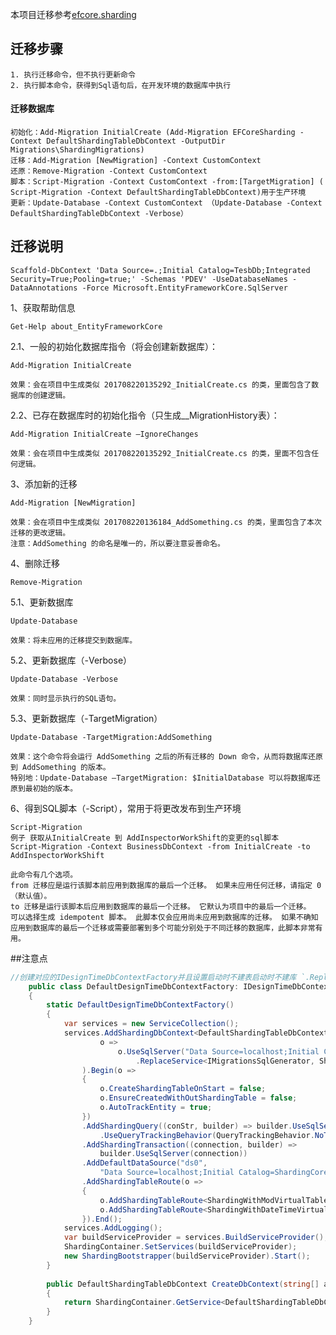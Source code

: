 ﻿本项目迁移参考[efcore.sharding](https://github.com/Coldairarrow/EFCore.Sharding/tree/master/examples/Demo.DbMigrator)
## 迁移步骤

    1. 执行迁移命令，但不执行更新命令
    2. 执行脚本命令，获得到Sql语句后，在开发环境的数据库中执行

#### 迁移数据库

	初始化：Add-Migration InitialCreate (Add-Migration EFCoreSharding -Context DefaultShardingTableDbContext -OutputDir Migrations\ShardingMigrations)
	迁移：Add-Migration [NewMigration] -Context CustomContext
	还原：Remove-Migration -Context CustomContext
	脚本：Script-Migration -Context CustomContext -from:[TargetMigration] ( Script-Migration -Context DefaultShardingTableDbContext)用于生产环境
	更新：Update-Database -Context CustomContext （Update-Database -Context DefaultShardingTableDbContext -Verbose）

## 迁移说明

	Scaffold-DbContext 'Data Source=.;Initial Catalog=TesbDb;Integrated Security=True;Pooling=true;' -Schemas 'PDEV' -UseDatabaseNames -DataAnnotations -Force Microsoft.EntityFrameworkCore.SqlServer

1、获取帮助信息

    Get-Help about_EntityFrameworkCore

2.1、一般的初始化数据库指令（将会创建新数据库）：

	Add-Migration InitialCreate

	效果：会在项目中生成类似 201708220135292_InitialCreate.cs 的类，里面包含了数据库的创建逻辑。

2.2、已存在数据库时的初始化指令（只生成__MigrationHistory表）：

	Add-Migration InitialCreate –IgnoreChanges
	
	效果：会在项目中生成类似 201708220135292_InitialCreate.cs 的类，里面不包含任何逻辑。

3、添加新的迁移

	Add-Migration [NewMigration]

	效果：会在项目中生成类似 201708220136184_AddSomething.cs 的类，里面包含了本次迁移的更改逻辑。
	注意：AddSomething 的命名是唯一的，所以要注意妥善命名。

4、删除迁移

    Remove-Migration

5.1、更新数据库

	Update-Database

	效果：将未应用的迁移提交到数据库。
	
5.2、更新数据库（-Verbose）

	Update-Database -Verbose

	效果：同时显示执行的SQL语句。

5.3、更新数据库（-TargetMigration）

	Update-Database -TargetMigration:AddSomething

	效果：这个命令将会运行 AddSomething 之后的所有迁移的 Down 命令，从而将数据库还原到 AddSomething 的版本。
	特别地：Update-Database –TargetMigration: $InitialDatabase 可以将数据库还原到最初始的版本。

6、得到SQL脚本（-Script），常用于将更改发布到生产环境

	Script-Migration
    例子 获取从InitialCreate 到 AddInspectorWorkShift的变更的sql脚本
    Script-Migration -Context BusinessDbContext -from InitialCreate -to AddInspectorWorkShift

    此命令有几个选项。
    from 迁移应是运行该脚本前应用到数据库的最后一个迁移。 如果未应用任何迁移，请指定 0（默认值）。
    to 迁移是运行该脚本后应用到数据库的最后一个迁移。 它默认为项目中的最后一个迁移。
    可以选择生成 idempotent 脚本。 此脚本仅会应用尚未应用到数据库的迁移。 如果不确知应用到数据库的最后一个迁移或需要部署到多个可能分别处于不同迁移的数据库，此脚本非常有用。


##注意点
```c#
//创建对应的IDesignTimeDbContextFactory并且设置启动时不建表启动时不建库 `.ReplaceService<IMigrationsSqlGenerator, ShardingSqlServerMigrationsSqlGenerator<DefaultShardingTableDbContext>>()` 添加自动分表迁移
    public class DefaultDesignTimeDbContextFactory: IDesignTimeDbContextFactory<DefaultShardingTableDbContext>
    { 
        static DefaultDesignTimeDbContextFactory()
        {
            var services = new ServiceCollection();
            services.AddShardingDbContext<DefaultShardingTableDbContext, DefaultTableDbContext>(
                    o =>
                        o.UseSqlServer("Data Source=localhost;Initial Catalog=ShardingCoreDBMigration;Integrated Security=True;")
                            .ReplaceService<IMigrationsSqlGenerator, ShardingSqlServerMigrationsSqlGenerator<DefaultShardingTableDbContext>>()
                ).Begin(o =>
                {
                    o.CreateShardingTableOnStart = false;
                    o.EnsureCreatedWithOutShardingTable = false;
                    o.AutoTrackEntity = true;
                })
                .AddShardingQuery((conStr, builder) => builder.UseSqlServer(conStr)
                    .UseQueryTrackingBehavior(QueryTrackingBehavior.NoTracking))
                .AddShardingTransaction((connection, builder) =>
                    builder.UseSqlServer(connection))
                .AddDefaultDataSource("ds0",
                    "Data Source=localhost;Initial Catalog=ShardingCoreDBMigration;Integrated Security=True;")
                .AddShardingTableRoute(o =>
                {
                    o.AddShardingTableRoute<ShardingWithModVirtualTableRoute>();
                    o.AddShardingTableRoute<ShardingWithDateTimeVirtualTableRoute>();
                }).End();
            services.AddLogging();
            var buildServiceProvider = services.BuildServiceProvider();
            ShardingContainer.SetServices(buildServiceProvider);
            new ShardingBootstrapper(buildServiceProvider).Start();
        }
        
        public DefaultShardingTableDbContext CreateDbContext(string[] args)
        {
            return ShardingContainer.GetService<DefaultShardingTableDbContext>();
        }
    }
```